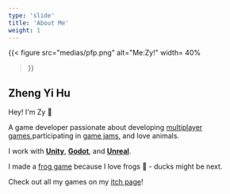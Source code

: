 ```yaml
---
type: 'slide'
title: 'About Me'
weight: 1
---
```

{{< figure 
src="medias/pfp.png" 
alt="Me:Zy!"
width= 40%
>}}
## Zheng Yi Hu
Hey! I'm Zy 👋

A game developer passionate about developing [multiplayer games](tags/multiplayer/),participating in [game jams](post/gamejams/), and love animals. 

I work with [**Unity**](tags/unity/), [**Godot**](tags/godot/), and [**Unreal**](tags/unreal/). 

I made a [frog game](post/lillapad/) because I love frogs 🐸 - ducks might be next.

Check out all my games on my [itch page](https://zyhu.itch.io/)!